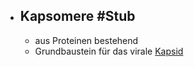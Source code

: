 - Kapsomere #Stub
    - 
    - aus Proteinen bestehend
    - Grundbaustein für das virale [Kapsid](Biologie-Bachelor/Mikrobiologie/Viren/Struktur/Struktur:/Kapsid.md)
